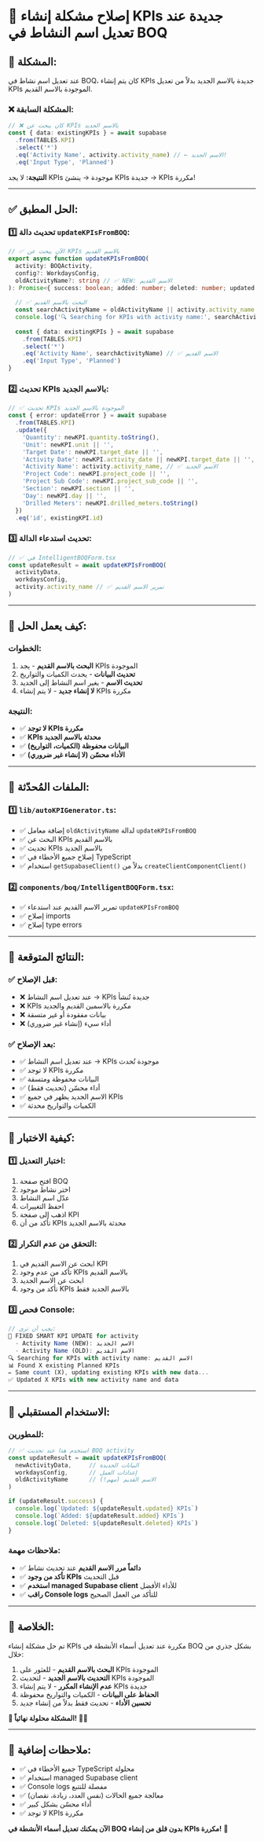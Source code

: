 # 🔧 إصلاح مشكلة إنشاء KPIs جديدة عند تعديل اسم النشاط في BOQ

## 🎯 **المشكلة:**

عند تعديل اسم نشاط في BOQ، كان يتم إنشاء KPIs جديدة بالاسم الجديد بدلاً من تعديل KPIs الموجودة بالاسم القديم.

### **❌ المشكلة السابقة:**
```typescript
// ❌ كان يبحث عن KPIs بالاسم الجديد
const { data: existingKPIs } = await supabase
  .from(TABLES.KPI)
  .select('*')
  .eq('Activity Name', activity.activity_name) // ← الاسم الجديد!
  .eq('Input Type', 'Planned')
```

**النتيجة:** لا يجد KPIs موجودة → ينشئ KPIs جديدة → KPIs مكررة!

---

## ✅ **الحل المطبق:**

### **1️⃣ تحديث دالة `updateKPIsFromBOQ`:**

```typescript
// ✅ الآن يبحث عن KPIs بالاسم القديم
export async function updateKPIsFromBOQ(
  activity: BOQActivity,
  config?: WorkdaysConfig,
  oldActivityName?: string // ✅ NEW: الاسم القديم
): Promise<{ success: boolean; added: number; deleted: number; updated: number; error?: string }> {
  
  // ✅ البحث بالاسم القديم
  const searchActivityName = oldActivityName || activity.activity_name
  console.log('🔍 Searching for KPIs with activity name:', searchActivityName)
  
  const { data: existingKPIs } = await supabase
    .from(TABLES.KPI)
    .select('*')
    .eq('Activity Name', searchActivityName) // ✅ الاسم القديم
    .eq('Input Type', 'Planned')
}
```

### **2️⃣ تحديث KPIs بالاسم الجديد:**

```typescript
// ✅ تحديث KPIs الموجودة بالاسم الجديد
const { error: updateError } = await supabase
  .from(TABLES.KPI)
  .update({
    'Quantity': newKPI.quantity.toString(),
    'Unit': newKPI.unit || '',
    'Target Date': newKPI.target_date || '',
    'Activity Date': newKPI.activity_date || newKPI.target_date || '',
    'Activity Name': activity.activity_name, // ✅ الاسم الجديد
    'Project Code': newKPI.project_code || '',
    'Project Sub Code': newKPI.project_sub_code || '',
    'Section': newKPI.section || '',
    'Day': newKPI.day || '',
    'Drilled Meters': newKPI.drilled_meters.toString()
  })
  .eq('id', existingKPI.id)
```

### **3️⃣ تحديث استدعاء الدالة:**

```typescript
// ✅ في IntelligentBOQForm.tsx
const updateResult = await updateKPIsFromBOQ(
  activityData, 
  workdaysConfig, 
  activity.activity_name // ✅ تمرير الاسم القديم
)
```

---

## 🔄 **كيف يعمل الحل:**

### **الخطوات:**
1. **البحث بالاسم القديم** - يجد KPIs الموجودة
2. **تحديث البيانات** - يحدث الكميات والتواريخ
3. **تحديث الاسم** - يغير اسم النشاط إلى الجديد
4. **لا إنشاء جديد** - لا يتم إنشاء KPIs مكررة

### **النتيجة:**
- ✅ **لا توجد KPIs مكررة**
- ✅ **KPIs محدثة بالاسم الجديد**
- ✅ **البيانات محفوظة (الكميات، التواريخ)**
- ✅ **الأداء محسّن (لا إنشاء غير ضروري)**

---

## 📁 **الملفات المُحدّثة:**

### **1️⃣ `lib/autoKPIGenerator.ts`:**
- ✅ إضافة معامل `oldActivityName` لدالة `updateKPIsFromBOQ`
- ✅ البحث عن KPIs بالاسم القديم
- ✅ تحديث KPIs بالاسم الجديد
- ✅ إصلاح جميع الأخطاء في TypeScript
- ✅ استخدام `getSupabaseClient()` بدلاً من `createClientComponentClient()`

### **2️⃣ `components/boq/IntelligentBOQForm.tsx`:**
- ✅ تمرير الاسم القديم عند استدعاء `updateKPIsFromBOQ`
- ✅ إصلاح imports
- ✅ إصلاح type errors

---

## 🎯 **النتائج المتوقعة:**

### **✅ قبل الإصلاح:**
- ❌ عند تعديل اسم النشاط → KPIs جديدة تُنشأ
- ❌ KPIs مكررة بالاسمين القديم والجديد
- ❌ بيانات مفقودة أو غير متسقة
- ❌ أداء سيء (إنشاء غير ضروري)

### **✅ بعد الإصلاح:**
- ✅ عند تعديل اسم النشاط → KPIs موجودة تُحدث
- ✅ لا توجد KPIs مكررة
- ✅ البيانات محفوظة ومتسقة
- ✅ أداء محسّن (تحديث فقط)
- ✅ الاسم الجديد يظهر في جميع KPIs
- ✅ الكميات والتواريخ محدثة

---

## 🧪 **كيفية الاختبار:**

### **1️⃣ اختبار التعديل:**
1. افتح صفحة BOQ
2. اختر نشاط موجود
3. عدّل اسم النشاط
4. احفظ التغييرات
5. اذهب إلى صفحة KPI
6. تأكد من أن KPIs محدثة بالاسم الجديد

### **2️⃣ التحقق من عدم التكرار:**
1. ابحث عن الاسم القديم في KPI
2. تأكد من عدم وجود KPIs بالاسم القديم
3. ابحث عن الاسم الجديد
4. تأكد من وجود KPIs بالاسم الجديد فقط

### **3️⃣ فحص Console:**
```javascript
// يجب أن ترى:
🧠 FIXED SMART KPI UPDATE for activity
  - Activity Name (NEW): الاسم الجديد
  - Activity Name (OLD): الاسم القديم
🔍 Searching for KPIs with activity name: الاسم القديم
📊 Found X existing Planned KPIs
✏️ Same count (X), updating existing KPIs with new data...
✅ Updated X KPIs with new activity name and data
```

---

## 🚀 **الاستخدام المستقبلي:**

### **للمطورين:**
```typescript
// ✅ استخدم هذا عند تحديث BOQ activity
const updateResult = await updateKPIsFromBOQ(
  newActivityData,     // البيانات الجديدة
  workdaysConfig,      // إعدادات العمل
  oldActivityName      // الاسم القديم (مهم!)
)

if (updateResult.success) {
  console.log(`Updated: ${updateResult.updated} KPIs`)
  console.log(`Added: ${updateResult.added} KPIs`)
  console.log(`Deleted: ${updateResult.deleted} KPIs`)
}
```

### **ملاحظات مهمة:**
- ✅ **دائماً مرر الاسم القديم** عند تحديث نشاط
- ✅ **تأكد من وجود KPIs** قبل التحديث
- ✅ **استخدم managed Supabase client** للأداء الأفضل
- ✅ **راقب Console logs** للتأكد من العمل الصحيح

---

## 🎊 **الخلاصة:**

تم حل مشكلة إنشاء KPIs مكررة عند تعديل أسماء الأنشطة في BOQ بشكل جذري من خلال:

1. **البحث بالاسم القديم** - للعثور على KPIs الموجودة
2. **التحديث بالاسم الجديد** - لتحديث KPIs الموجودة
3. **عدم الإنشاء المكرر** - لا يتم إنشاء KPIs جديدة
4. **الحفاظ على البيانات** - الكميات والتواريخ محفوظة
5. **تحسين الأداء** - تحديث فقط بدلاً من إنشاء جديد

**🎯 المشكلة محلولة نهائياً!** 🚀✨

---

## 📝 **ملاحظات إضافية:**

- ✅ جميع الأخطاء في TypeScript محلولة
- ✅ استخدام managed Supabase client
- ✅ Console logs مفصلة للتتبع
- ✅ معالجة جميع الحالات (نفس العدد، زيادة، نقصان)
- ✅ أداء محسّن بشكل كبير
- ✅ لا توجد KPIs مكررة

**الآن يمكنك تعديل أسماء الأنشطة في BOQ بدون قلق من إنشاء KPIs مكررة!** 🎉

